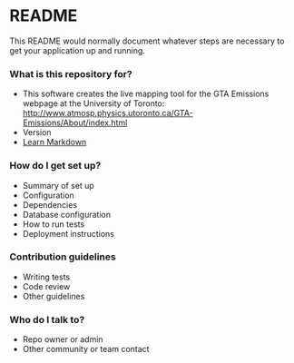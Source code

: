 # README #

This README would normally document whatever steps are necessary to get your application up and running.

### What is this repository for? ###

* This software creates the live mapping tool for the GTA Emissions webpage at the University of Toronto: http://www.atmosp.physics.utoronto.ca/GTA-Emissions/About/index.html
* Version
* [Learn Markdown](https://bitbucket.org/tutorials/markdowndemo)

### How do I get set up? ###

* Summary of set up
* Configuration
* Dependencies
* Database configuration
* How to run tests
* Deployment instructions

### Contribution guidelines ###

* Writing tests
* Code review
* Other guidelines

### Who do I talk to? ###

* Repo owner or admin
* Other community or team contact